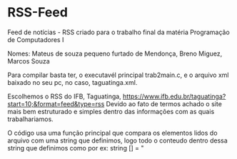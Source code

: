 # RSS-Feed
Feed de notícias - RSS criado para o trabalho final da matéria Programação de Computadores I

Nomes: Mateus de souza pequeno furtado de Mendonça, Breno Miguez, Marcos Souza

Para compilar basta ter, o executavél principal trab2main.c, e o arquivo xml baixado no seu pc, no caso, 
taguatinga.xml.

Escolhemos o RSS do IFB, Taguatinga, https://www.ifb.edu.br/taguatinga?start=10;&format=feed&type=rss
Devido ao fato de termos achado o site mais bem estruturado e simples dentro das informações com as quais 
trabalhariamos.

O código usa uma função principal que compara os elementos lidos do arquivo com uma string que 
definimos, logo todo o conteudo dentro dessa string que definimos como por ex: string [] = "<title>" vai ser usado 
quando formos montar o HTML, depois disso criamos diversas condições para impressão, com o objetivo de montar  HTML
de acordo com as especificações.
